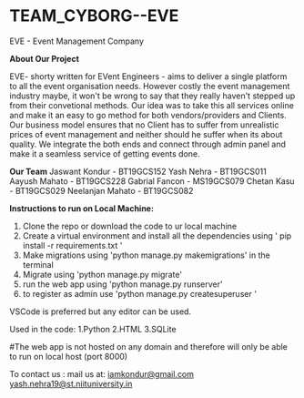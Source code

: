 # TEAM_CYBORG--EVE
 EVE - Event Management Company
 
 **About Our Project**
 
 EVE- shorty written for EVent Engineers - aims to deliver a single platform to all the event organisation needs. However costly the event management industry maybe, it won't be wrong to say that they really haven't stepped up from their convetional methods. Our idea was to take this all services online and make it an easy to go method for both vendors/providers and Clients.  Our business model ensures that no Client has to suffer from unrealistic prices of event management and neither should he suffer when its about quality. We integrate the both ends and connect through admin panel and make it a seamless service of getting events done.
 
 **Our Team**
 Jaswant Kondur - BT19GCS152
 Yash Nehra - BT19GCS011
 Aayush Mahato - BT19GCS228
 Gabrial Fancon - MS19GCS079
 Chetan Kasu - BT19GCS029
 Neelanjan Mahato - BT19GCS082
 
 
 
 **Instructions to run on Local Machine:**
 
 1. Clone the repo or download the code to ur local machine
 2. Create a virtual environment and install all the dependencies using ' pip install -r requirements.txt '
 3. Make migrations using 'python manage.py makemigrations' in the terminal 
 4. Migrate using 'python manage.py migrate'
 5. run the web app using 'python manage.py runserver'
 6. to register as admin use 'python manage.py createsuperuser '

VSCode is preferred but any editor can be used. 

Used in the code:
    1.Python
    2.HTML
    3.SQLite





#The web app is not hosted on any domain and therefore will only be able to run on local host (port 8000)

To contact us :
mail us at: iamkondur@gmail.com
            yash.nehra19@st.niituniversity.in



